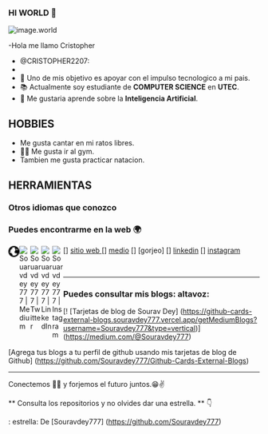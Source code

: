 ### HI WORLD 🤑
![image.world](https://as.com/meristation/imagenes/2020/08/17/reportajes/1597663026_344740_1598083996_noticia_normal.jpg)

-Hola me llamo Cristopher
- @CRISTOPHER2207:
- 
- 🔰 Uno de mis objetivo es apoyar con el impulso tecnologico a mi pais.
- 📚 Actualmente soy estudiante de **COMPUTER SCIENCE** en **UTEC**.
- 🤖 Me gustaria aprende sobre la **Inteligencia Artificial**.

## HOBBIES
- Me gusta cantar en mi ratos libres.
- 🦾💪 Me gusta ir al gym.
- Tambien me gusta practicar natacion.
## HERRAMIENTAS
### Otros idiomas que conozco


### Puedes encontrarme en la web 🌍
[<img align = "left" alt = "Souarvdey777" width = "22px" src = "https://raw.githubusercontent.com/iconic/open-iconic/master/svg/globe.svg" />] [sitio web ]
[<img align = "left" alt = "Souarvdey777 | Medium" width = "22px" src = "https://cdn.jsdelivr.net/npm/simple-icons@v3/icons/medium.svg" />] [medio]
[<img align = "left" alt = "Souarvdey777 | Twitter" width = "22px" src = "https://cdn.jsdelivr.net/npm/simple-icons@v3/icons/twitter.svg" />] [gorjeo]
[<img align = "left" alt = "Souarvdey777 | LinkedIn" width = "22px" src = "https://cdn.jsdelivr.net/npm/simple-icons@v3/icons/linkedin.svg" />] [linkedin]
[<img align = "left" alt = "Souarvdey777 | Instagram" width = "22px" src = "https://cdn.jsdelivr.net/npm/simple-icons@v3/icons/instagram.svg" />] [instagram]

<br/>


---
### Puedes consultar mis blogs: altavoz: 

[! [Tarjetas de blog de Sourav Dey] (https://github-cards-external-blogs.souravdey777.vercel.app/getMediumBlogs?username=Souravdey777&type=vertical)] (https://medium.com/@Souravdey777)

[Agrega tus blogs a tu perfil de github usando mis tarjetas de blog de Github] (https://github.com/Souravdey777/Github-Cards-External-Blogs) 

---

Conectemos 👨‍💻 y forjemos el futuro juntos.😁✌

** Consulta los repositorios y no olvides dar una estrella. ** 👇

: estrella: De [Souravdey777] (https://github.com/Souravdey777)

[sitio web]: https://souravdey777.github.io/Portfolio/
[twitter]: https://twitter.com/Souravdey777
[youtube]: https://youtube.com/
[Instagram]: https://www.instagram.com/souravdey777/
[linkedin]: https://www.linkedin.com/in/sourav-dey/
[medio]: https://medium.com/@Souravdey777/
